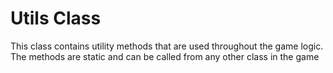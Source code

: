 # Utils Class

This class contains utility methods that are used throughout the game logic. The methods are static and can be called
from any other class in the game
